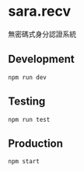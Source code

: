 # sara.recv

無密碼式身分認證系統

## Development

```shell
npm run dev
```

## Testing

```shell
npm run test
```

## Production

```shell
npm start
```
